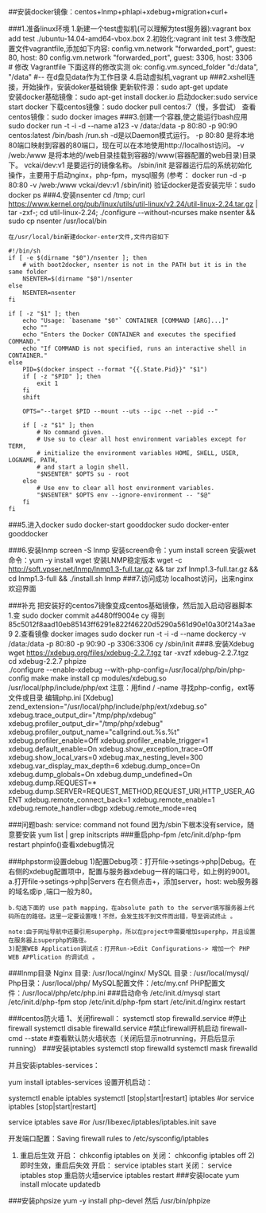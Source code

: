 ##安装docker镜像：centos+lnmp+phlapi+xdebug+migration+curl+

###1.准备linux环境
	1.新建一个test虚拟机(可以理解为test服务器):vagrant box add test ./ubuntu-14.04-amd64-vbox.box
	2.初始化:vagrant init test
	3.修改配置文件vagrantfile,添加如下内容:
	config.vm.network "forwarded_port", guest: 80, host: 80
	config.vm.network "forwarded_port", guest: 3306, host: 3306
	# 修改 Vagrantfile 下面这样的修改实测 ok:
	config.vm.synced_folder "d:/data", "/data"    #-- 在d盘见data作为工作目录
	4.启动虚拟机,vagrant up
###2.xshell连接，开始操作，安装doker基础镜像
更新软件源：sudo apt-get update  
安装docker基础镜像：sudo apt-get install docker.io
启动docker:sudo service start docker
下载centos镜像：sudo docker pull centos:7（慢，多尝试）
查看centos镜像：sudo docker images
###3.创建一个容器,使之能运行bash应用
	sudo docker run -t -i -d --name a123 -v /data:/data -p 80:80 -p 90:90 centos:latest /bin/bash /run.sh
	-d是以Daemon模式运行。
	-p 80:80 是将本地80端口映射到容器的80端口，现在可以在本地使用http://localhost访问。
	-v /web:/www 是将本地的/web目录挂载到容器的/www(容器配置的web目录)目录下。
	vckai/dev:v1 是要运行的镜像名称。
	/sbin/init 是容器运行后的系统初始化操作，主要用于启动nginx，php-fpm，mysql服务
	(参考： docker run -d -p 80:80 -v /web:/www vckai/dev:v1 /sbin/init)
	验证docker是否安装完毕：sudo docker ps
###4.安装nsenter
	 cd /tmp;
	 curl https://www.kernel.org/pub/linux/utils/util-linux/v2.24/util-linux-2.24.tar.gz | tar -zxf-;
	 cd util-linux-2.24;
	 ./configure --without-ncurses
	 make nsenter && sudo cp nsenter /usr/local/bin

	在/usr/local/bin新建docker-enter文件,文件内容如下

	#!/bin/sh
    if [ -e $(dirname "$0")/nsenter ]; then
        # with boot2docker, nsenter is not in the PATH but it is in the same folder
        NSENTER=$(dirname "$0")/nsenter
    else
        NSENTER=nsenter
    fi

    if [ -z "$1" ]; then
        echo "Usage: `basename "$0"` CONTAINER [COMMAND [ARG]...]"
        echo ""
        echo "Enters the Docker CONTAINER and executes the specified COMMAND."
        echo "If COMMAND is not specified, runs an interactive shell in CONTAINER."
    else
        PID=$(docker inspect --format "{{.State.Pid}}" "$1")
        if [ -z "$PID" ]; then
            exit 1
        fi
        shift

        OPTS="--target $PID --mount --uts --ipc --net --pid --"

        if [ -z "$1" ]; then
            # No command given.
            # Use su to clear all host environment variables except for TERM,
            # initialize the environment variables HOME, SHELL, USER, LOGNAME, PATH,
            # and start a login shell.
            "$NSENTER" $OPTS su - root
        else
            # Use env to clear all host environment variables.
            "$NSENTER" $OPTS env --ignore-environment -- "$@"
        fi
    fi
	
###5.进入docker
sudo docker-start gooddocker
sudo docker-enter gooddocker

###6.安装lnmp
screen -S lnmp
安装screen命令：yum install screen
安装wet命令：yum -y install wget
安装LNMP稳定版本
wget -c http://soft.vpser.net/lnmp/lnmp1.3-full.tar.gz && tar zxf lnmp1.3-full.tar.gz && cd lnmp1.3-full && ./install.sh lnmp
###7.访问成功
localhost访问，出来nginx欢迎界面


###补充
把安装好的centos7镜像变成centos基础镜像，然后加入启动容器脚本
1.变 sudo docker commit a4480ff9004e cy
得到85c5012f8aad10eb85143ff6291e822f46220d5290a561d90e10a30f214a3ae9
2.查看镜像 docker images
sudo docker run -t -i -d --name dockercy -v /data:/data -p 80:80 -p 90:90 -p 3306:3306 cy /sbin/init
###8.安装Xdebug
	wget https://xdebug.org/files/xdebug-2.2.7.tgz
	tar -xvzf xdebug-2.2.7.tgz
	cd xdebug-2.2.7
	phpize   
	./configure --enable-xdebug  --with-php-config=/usr/local/php/bin/php-config
	make
	make install
	cp modules/xdebug.so /usr/local/php/include/php/ext
	注意：用find / -name 寻找php-config，ext等文件或目录
	编辑php.ini
	 [Xdebug]
	 zend_extension="/usr/local/php/include/php/ext/xdebug.so"  
	 xdebug.trace_output_dir="/tmp/php/xdebug"  
	 xdebug.profiler_output_dir="/tmp/php/xdebug"  
	 xdebug.profiler_output_name="callgrind.out.%s.%t"
	 xdebug.profiler_enable=Off
	 xdebug.profiler_enable_trigger=1
	 xdebug.default_enable=On
	 xdebug.show_exception_trace=Off
	 xdebug.show_local_vars=0
	 xdebug.max_nesting_level=300
	 xdebug.var_display_max_depth=6
	 xdebug.dump_once=On
	 xdebug.dump_globals=On
	 xdebug.dump_undefined=On
	 xdebug.dump.REQUEST=*
	 xdebug.dump.SERVER=REQUEST_METHOD,REQUEST_URI,HTTP_USER_AGENT
	 xdebug.remote_connect_back=1
	 xdebug.remote_enable=1
	 xdebug.remote_handler=dbgp
	 xdebug.remote_mode=req

###问题bash: service: command not found
因为/sbin下根本没有service，随意要安装
yum list | grep initscripts
###重启php-fpm
	/etc/init.d/php-fpm restart
	phpinfo()查看xdebug情况

###phpstorm设置debug
	1)配置Debug项：打开file->setings->php|Debug。在右侧的xdebug配置项中，配置与服务器xdebug一样的端口号，如上例的9001。
	a.打开file->setings->php|Servers 在右侧点击+，添加server，host: web服务器的域名或ip ,端口一般为80。
	
	b.勾选下面的 use path mapping，在absolute path to the server填写服务器上代码所在的路径。这里一定要设置哦！不然，会发生找不到文件而出错，导至调试终止 。
	
	note:由于网址导航中还要引用superphp，所以在project中需要增加superphp，并且设置在服务器上superphp的路径。
	3)配置WEB Application调试点：打开Run->Edit Configurations-> 增加一个 PHP WEB APPlication 的调试点 。
###lnmp目录
Nginx 目录: /usr/local/nginx/
MySQL 目录 : /usr/local/mysql/
Php目录：/usr/local/php/
MySQL配置文件：/etc/my.cnf
PHP配置文件：/usr/local/php/etc/php.ini
###启动命令
/etc/init.d/mysql start
/etc/init.d/php-fpm stop
/etc/init.d/php-fpm start
/etc/init.d/nginx restart

###centos防火墙
1、关闭firewall：
systemctl stop firewalld.service #停止firewall
systemctl disable firewalld.service #禁止firewall开机启动
firewall-cmd --state #查看默认防火墙状态（关闭后显示notrunning，开启后显示running）
###安装iptables
systemctl stop firewalld
systemctl mask firewalld
 
并且安装iptables-services：

yum install iptables-services
设置开机启动：

systemctl enable iptables
systemctl [stop|start|restart] iptables
#or
service iptables [stop|start|restart]
 
service iptables save
#or
/usr/libexec/iptables/iptables.init save

开发端口配置：Saving firewall rules to /etc/sysconfig/iptables

   1) 重启后生效
        开启： chkconfig iptables on
        关闭： chkconfig iptables off
        2) 即时生效，重启后失效
        开启： service iptables start
        关闭： service iptables stop
 重启防火墙service iptables restart 
###安装locate
yum install mlocate
updatedb

###安装phpsize
yum -y install php-devel 然后 /usr/bin/phpize
